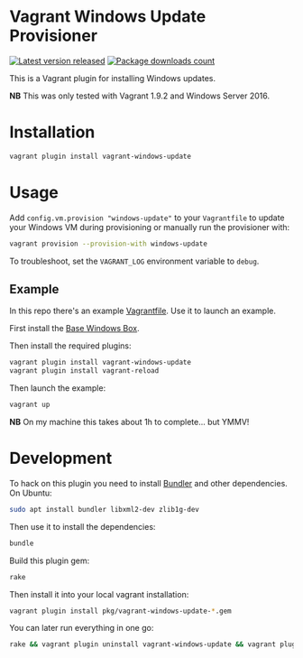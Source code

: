 # Vagrant Windows Update Provisioner

[![Latest version released](https://img.shields.io/gem/v/vagrant-windows-update.svg)](https://rubygems.org/gems/vagrant-windows-update)
[![Package downloads count](https://img.shields.io/gem/dt/vagrant-windows-update.svg)](https://rubygems.org/gems/vagrant-windows-update)

This is a Vagrant plugin for installing Windows updates.

**NB** This was only tested with Vagrant 1.9.2 and Windows Server 2016.

# Installation

```bash
vagrant plugin install vagrant-windows-update
```

# Usage

Add `config.vm.provision "windows-update"` to your `Vagrantfile` to update your
Windows VM during provisioning or manually run the provisioner with:

```bash
vagrant provision --provision-with windows-update
```

To troubleshoot, set the `VAGRANT_LOG` environment variable to `debug`.

## Example

In this repo there's an example [Vagrantfile](Vagrantfile). Use it to launch
an example.

First install the [Base Windows Box](https://github.com/rgl/windows-2016-vagrant).

Then install the required plugins:

```bash
vagrant plugin install vagrant-windows-update
vagrant plugin install vagrant-reload
```

Then launch the example:

```bash
vagrant up
```

**NB** On my machine this takes about 1h to complete... but YMMV!

# Development

To hack on this plugin you need to install [Bundler](http://bundler.io/)
and other dependencies. On Ubuntu:

```bash
sudo apt install bundler libxml2-dev zlib1g-dev
```

Then use it to install the dependencies:

```bash
bundle
```

Build this plugin gem:

```bash
rake
```

Then install it into your local vagrant installation:

```bash
vagrant plugin install pkg/vagrant-windows-update-*.gem
```

You can later run everything in one go:

```bash
rake && vagrant plugin uninstall vagrant-windows-update && vagrant plugin install pkg/vagrant-windows-update-*.gem
```
